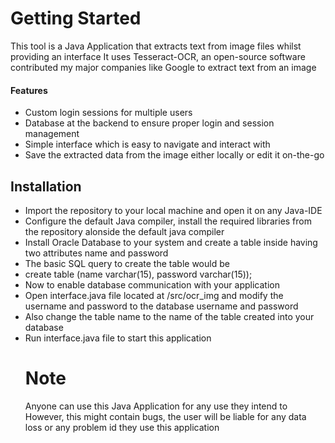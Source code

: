 # Getting Started

This tool is a Java Application that extracts text from image files whilst providing an interface
It uses Tesseract-OCR, an open-source software contributed my major companies like Google to extract text from an image

#### Features
* Custom login sessions for multiple users 
* Database at the backend to ensure proper login and session management
* Simple interface which is easy to navigate and interact with
* Save the extracted data from the image either locally or edit it on-the-go

## Installation
* Import the repository to your local machine and open it on any Java-IDE
* Configure the default Java compiler, install the required libraries from the repository alonside the default java compiler
* Install Oracle Database to your system and create a table inside having two attributes name and password
* The basic SQL query to create the table would be
* create table <table name>(name varchar(15), password varchar(15));
* Now to enable database communication with your application
* Open interface.java file located at /src/ocr_img and modify the username and password to the database username and password
* Also change the table name to the name of the table created into your database
* Run interface.java file to start this application
  
# Note
Anyone can use this Java Application for any use they intend to
However, this might contain bugs, the user will be liable for any data loss or any problem id they use this application

  
